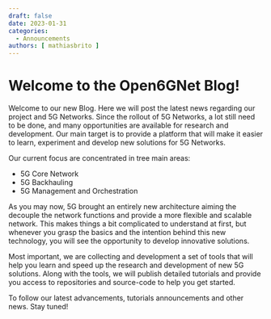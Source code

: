 ```yaml
---
draft: false 
date: 2023-01-31
categories:
  - Announcements
authors: [ mathiasbrito ]
---
```


# Welcome to the Open6GNet Blog!

Welcome to our new Blog. Here we will post the latest news regarding our project and 5G Networks. Since the rollout of
5G Networks, a lot still need to be done, and many opportunities are available for research and development. Our main
target is to provide a platform that will make it easier to learn, experiment and develop new solutions for 5G Networks.

Our current focus are concentrated in tree main areas:

- 5G Core Network
- 5G Backhauling
- 5G Management and Orchestration

As you may now, 5G brought an entirely new architecture aiming the decouple the network functions and provide a more
flexible and scalable network. This makes things a bit complicated to understand at first, but whenever you grasp the
basics and the intention behind this new technology, you will see the opportunity to develop innovative solutions.

Most important, we are collecting and development a set of tools that will help you learn and speed up the research
and development of new 5G solutions. Along with the tools, we will publish detailed tutorials and provide you access
to repositories and source-code to help you get started.

To follow our latest advancements, tutorials announcements and other news. Stay tuned!

